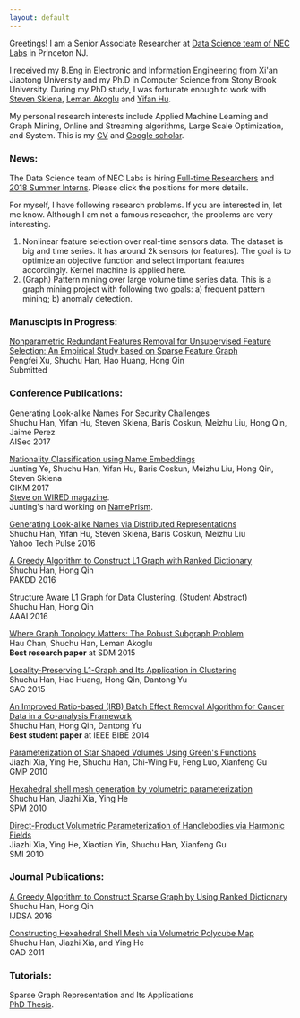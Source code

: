 ```yaml
---
layout: default
---
```

Greetings! I am a Senior Associate Researcher at [Data Science team of NEC Labs](http://www.nec-labs.com/research-departments/data-science/data-science-home) in Princeton NJ. 

I received my B.Eng in Electronic and Information Engineering from Xi'an Jiaotong University and my Ph.D in Computer Science from Stony Brook University. During my PhD study, I was fortunate enough to work with [Steven Skiena](http://www3.cs.stonybrook.edu/~skiena/), [Leman Akoglu](http://www.andrew.cmu.edu/user/lakoglu/) and [Yifan Hu](http://yifanhu.net).

My personal research interests include Applied Machine Learning and Graph Mining, Online and Streaming algorithms, Large Scale Optimization, and System. This is my [CV](docs/ShuchuHan_cv.pdf) and [Google scholar](https://scholar.google.com/citations?hl=en&user=5wfcig0AAAAJ).    

### [](#header-3) News:
The Data Science team of NEC Labs is hiring [Full-time Researchers](docs/data_science_FTE_job_description_2018.pdf) and [2018 Summer Interns](docs/data_science_Intern_job_description_2018.pdf). Please click the positions for more details.

For myself, I have following research problems. If you are interested in, let me know. Although I am not a famous reseacher, the problems are very interesting.    
1. Nonlinear feature selection over real-time sensors data. The dataset is big and time series. It has around 2k sensors (or features). The goal is to optimize an objective function and select important features accordingly.
Kernel machine is applied here.
2. (Graph) Pattern mining over large volume time series data. This is a graph mining project with following two goals: a) frequent pattern mining; b) anomaly detection.

### [](#header-3) Manuscipts in Progress:   
[Nonparametric Redundant Features Removal for Unsupervised Feature Selection: An Empirical Study based on Sparse Feature Graph](papers/2017_sfg_fs.pdf)     
Pengfei Xu, Shuchu Han, Hao Huang, Hong Qin  
Submitted

### [](#header-3) Conference Publications:   
Generating Look-alike Names For Security Challenges  
Shuchu Han, Yifan Hu, Steven Skiena, Baris Coskun, Meizhu Liu, Hong Qin, Jaime Perez    
AISec 2017

[Nationality Classification using Name Embeddings](https://arxiv.org/pdf/1708.07903)   
Junting Ye, Shuchu Han, Yifan Hu, Baris Coskun, Meizhu Liu, Hong Qin, Steven Skiena   
CIKM 2017      
[Steve on WIRED magazine](https://www.wired.com/story/ai-research-is-in-desperate-need-of-an-ethical-watchdog/).    
Junting's hard working on [NamePrism](http://www.name-prism.com).  

[Generating Look-alike Names via Distributed Representations](papers/2016_Yahoo_Look_alike_Names.pdf)     
Shuchu Han, Yifan Hu, Steven Skiena, Baris Coskun, Meizhu Liu  
Yahoo Tech Pulse 2016

[A Greedy Algorithm to Construct L1 Graph with Ranked Dictionary](papers/2016-pakdd-l1-graph-with-ranked-dictionary.pdf)     
Shuchu Han, Hong Qin  
PAKDD 2016  

[Structure Aware L1 Graph for Data Clustering](papers/2016-aaai-structure-aware-data-clustering.pdf), (Student Abstract)     
Shuchu Han, Hong Qin   
AAAI 2016   

[Where Graph Topology Matters: The Robust Subgraph Problem](papers/2015-robust-subgraphs.pdf)      
Hau Chan, Shuchu Han, Leman Akoglu   
**Best research paper** at SDM 2015  

[Locality-Preserving L1-Graph and Its Application in Clustering](papers/2015-sac-locality-preserving-l1-graph.pdf)     
Shuchu Han, Hao Huang, Hong Qin, Dantong Yu  
SAC 2015  

[An Improved Ratio-based (IRB) Batch Effect Removal Algorithm  for Cancer Data in a Co-analysis Framework](papers/2014-bibe-batch-effects-removal.pdf)     
Shuchu Han, Hong Qin, Dantong Yu  
**Best student paper** at IEEE BIBE 2014  

[Parameterization of Star Shaped Volumes Using Green's Functions](papers/2010_GMP_parameterized_star_shape.pdf)     
Jiazhi Xia, Ying He, Shuchu Han, Chi-Wing Fu, Feng Luo, Xianfeng Gu   
GMP 2010   

[Hexahedral shell mesh generation by volumetric parameterization](2010_spm_construct_hex_shell.pdf)      
Shuchu Han, Jiazhi Xia, Ying He   
SPM 2010   

[Direct-Product Volumetric Parameterization of Handlebodies via Harmonic Fields](papers/2010_smi_direct_product.pdf)      
Jiazhi Xia, Ying He, Xiaotian Yin, Shuchu Han, Xianfeng Gu   
SMI 2010   

### [](#header-3) Journal Publications:   
[A Greedy Algorithm to Construct Sparse Graph by Using Ranked Dictionary](papers/2016-greedy-algorithm-to-construct-sparse-graph.pdf)         
Shuchu Han, Hong Qin   
IJDSA 2016  

[Constructing Hexahedral Shell Mesh via Volumetric Polycube Map](papers/2011_CAD_construct_hex_shell.pdf)     
Shuchu Han, Jiazhi Xia, and Ying He  
CAD 2011   

### [](#header-3) Tutorials:   
Sparse Graph Representation and Its Applications  
[PhD Thesis](docs/thesis_ShuchuHan_final.pdf).     
